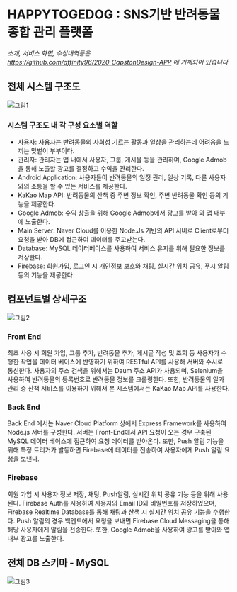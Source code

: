 # HAPPYTOGEDOG : SNS기반 반려동물 종합 관리 플랫폼
*소개, 서비스 화면, 수상내역등은 https://github.com/affinity96/2020_CapstonDesign-APP 에 기재되어 있습니다*

## 전체 시스템 구조도
![그림1](https://user-images.githubusercontent.com/53653160/111263609-7eaeb900-8669-11eb-9aac-6ee92d1b52c0.png)

### 시스템 구조도 내 각 구성 요소별 역할

- 사용자:	사용자는 반려동물의 사회성 기르는 활동과 일상을 관리하는데 어려움을 느끼는 맞벌이 부부이다.
- 관리자: 관리자는 앱 내에서 사용자, 그룹, 게시물 등을 관리하며, Google Admob을 통해 노출할 광고를 결정하고 수익을 관리한다.
- Android Application: 사용자들이 반려동물의 일정 관리, 일상 기록, 다른 사용자와의 소통을 할 수 있는 서비스를 제공한다.
- KaKao Map API: 반려동물의 산책 중 주변 정보 확인, 주변 반려동물 확인 등의 기능을 제공한다.
- Google Admob: 수익 창출을 위해 Google Admob에서 광고를 받아 와 앱 내부에 노출한다.
- Main Server: Naver Cloud를 이용한 Node.Js 기반의 API 서버로 Client로부터 요청을 받아 DB에 접근하여 데이터를 주고받는다.
- Database: MySQL 데이터베이스를 사용하여 서비스 유지를 위해 필요한 정보를 저장한다.
- Firebase:	회원가입, 로그인 시 개인정보 보호와 채팅, 실시간 위치 공유, 푸시 알림 등의 기능을 제공한다

## 컴포넌트별 상세구조
![그림2](https://user-images.githubusercontent.com/53653160/111263606-7ce4f580-8669-11eb-8947-8f23c5e1ef4d.png)

### Front End
 최초 사용 시 회원 가입, 그룹 추가, 반려동물 추가, 게시글 작성 및 조회 등 사용자가 수행한 작업을 데이터 베이스에 반영하기 위하여 RESTful API를 사용해 서버와 수시로 통신한다. 사용자의 주소 검색을 위해서는 Daum 주소 API가 사용되며, Selenium을 사용하여 반려동물의 등록번호로 반려동물 정보를 크롤링한다. 또한, 반려동물의 일과 관리 중 산책 서비스를 이용하기 위해서 본 시스템에서는 KaKao Map API를 사용한다.

### Back End
 Back End 에서는 Naver Cloud Platform 상에서 Express Framework를 사용하여 Node.js 서버를 구성한다. 서버는 Front-End에서 API 요청이 오는 경우 구축된 MySQL 데이터 베이스에 접근하여 요청 데이터를 받아온다. 또한, Push 알림 기능을 위해 특정 트리거가 발동하면 Firebase에 데이터를 전송하여 사용자에게 Push 알림 요청을 보낸다.
 
### Firebase
 회원 가입 시 사용자 정보 저장, 채팅, Push알림, 실시간 위치 공유 기능 등을 위해 사용된다. Firebase Auth를 사용하여 사용자의 Email ID와 비밀번호를 저장하였으며, Firebase Realtime Database를 통해 채팅과 산책 시 실시간 위치 공유 기능을 수행한다. Push 알림의 경우 백엔드에서 요청을 보내면 Firebase Cloud Messaging을 통해 해당 사용자에게 알림을 전송한다. 또한, Google Admob을 사용하여 광고를 받아와 앱 내부 광고를 노출한다.
 
## 전체 DB 스키마 - MySQL
![그림3](https://user-images.githubusercontent.com/53653160/111263608-7e162280-8669-11eb-89cf-fef12e68007d.jpg)
